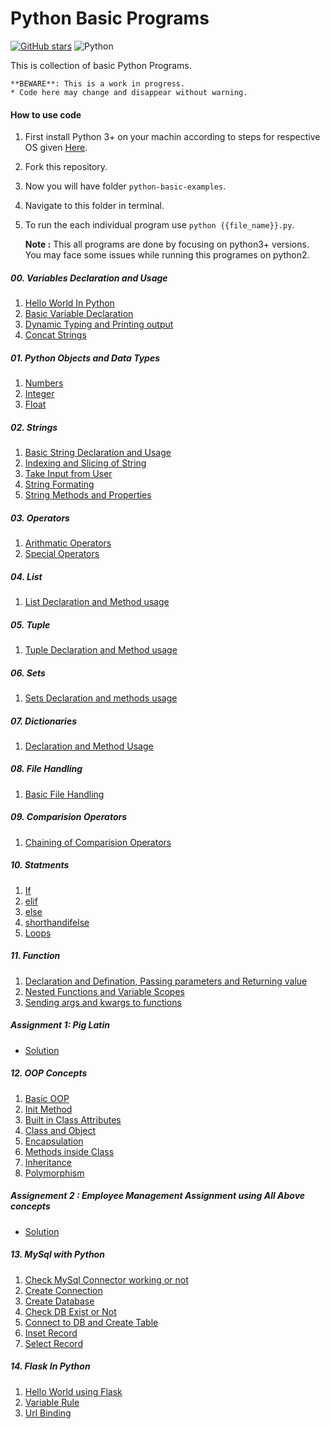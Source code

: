 # Python Basic Programs

[![GitHub stars](https://img.shields.io/github/stars/sudhir-j-sapkal/python-basic-examples.svg)](https://github.com/sudhir-j-sapkal/python-basic-examples/stargazers)
![Python](https://img.shields.io/badge/Python-3.6-brightgreen.svg)

This is collection of basic Python Programs.<br />

    **BEWARE**: This is a work in progress.
    * Code here may change and disappear without warning. 

#### How to use code
1. First install Python 3+ on your machin according to steps for respective OS given [Here](https://www.python.org/downloads/).
2. Fork this repository.
3. Now you will have folder `python-basic-examples`.
4. Navigate to this folder in terminal.
2. To run the each individual program use `python {{file_name}}.py`. 

    **Note :** This all programs are done by focusing on python3+ versions. You may face some issues while running this programes on python2.

##### 00. Variables Declaration and Usage
1. [Hello World In Python](https://github.com/sudhir-j-sapkal/python-basic-examples/blob/master/00Variable_OutputFunction/hello_world.py)
2. [Basic Variable Declaration](https://github.com/sudhir-j-sapkal/python-basic-examples/blob/master/00Variable_OutputFunction/basic_variable.py)
3. [Dynamic Typing and Printing output](https://github.com/sudhir-j-sapkal/python-basic-examples/blob/master/00Variable_OutputFunction/advance_variable.py)
4. [Concat Strings](https://github.com/sudhir-j-sapkal/python-basic-examples/blob/master/00Variable_OutputFunction/concate_output.py)

##### 01. Python Objects and Data Types
1. [Numbers](https://github.com/sudhir-j-sapkal/python-basic-examples/blob/master/01PythonObjectDataStructure/01numbers.py)
2. [Integer](https://github.com/sudhir-j-sapkal/python-basic-examples/blob/master/01PythonObjectDataStructure/02Int.py)
3. [Float](https://github.com/sudhir-j-sapkal/python-basic-examples/blob/master/01PythonObjectDataStructure/03Float.py)

##### 02. Strings
1. [Basic String Declaration and Usage](https://github.com/sudhir-j-sapkal/python-basic-examples/blob/master/02Strings/basic_string.py)
2. [Indexing and Slicing of String](https://github.com/sudhir-j-sapkal/python-basic-examples/blob/master/02Strings/indexing_slicing.py)
3. [Take Input from User](https://github.com/sudhir-j-sapkal/python-basic-examples/blob/master/02Strings/input_from_user.py)
4. [String Formating](https://github.com/sudhir-j-sapkal/python-basic-examples/blob/master/02Strings/print_formating_with_string.py)
5. [String Methods and Properties](https://github.com/sudhir-j-sapkal/python-basic-examples/blob/master/02Strings/properties_and_method_of_string.py)

##### 03. Operators
1. [Arithmatic Operators](https://github.com/sudhir-j-sapkal/python-basic-examples/blob/master/03Operators/airthmatic.py)
2. [Special Operators](https://github.com/sudhir-j-sapkal/python-basic-examples/blob/master/03Operators/special_operator.py)

##### 04. List
1. [List Declaration and Method usage](https://github.com/sudhir-j-sapkal/python-basic-examples/blob/master/04List/01List.py)

##### 05. Tuple
1. [Tuple Declaration and Method usage](https://github.com/sudhir-j-sapkal/python-basic-examples/blob/master/05Tuple/01Tuple.py)

##### 06. Sets
1. [Sets Declaration and methods usage](https://github.com/sudhir-j-sapkal/python-basic-examples/blob/master/06Sets/01Set.py)

##### 07. Dictionaries
1. [Declaration and Method Usage](https://github.com/sudhir-j-sapkal/python-basic-examples/blob/master/07Dictionaries/01Dictionaries.py)

##### 08. File Handling
1. [Basic File Handling](https://github.com/sudhir-j-sapkal/python-basic-examples/blob/master/08Files/01File.py)

##### 09. Comparision Operators
1. [Chaining of Comparision Operators](https://github.com/sudhir-j-sapkal/python-basic-examples/blob/master/09ComparisonOperators/chaining_comparision_operator.py)

##### 10. Statments
1. [If](https://github.com/sudhir-j-sapkal/python-basic-examples/blob/master/10Statements/ifstatement.py)
2. [elif](https://github.com/sudhir-j-sapkal/python-basic-examples/blob/master/10Statements/elif.py)
3. [else](https://github.com/sudhir-j-sapkal/python-basic-examples/blob/master/10Statements/else.py)
4. [shorthandifelse](https://github.com/sudhir-j-sapkal/python-basic-examples/blob/master/10Statements/shorthandifelse.py)
5. [Loops](https://github.com/sudhir-j-sapkal/python-basic-examples/blob/master/10Statements/loops.py)

##### 11. Function
1. [Declaration and Defination, Passing parameters and Returning value](https://github.com/sudhir-j-sapkal/python-basic-examples/blob/master/11MethodAndFunctions/myfunction.py)
2. [Nested Functions and Variable Scopes](https://github.com/sudhir-j-sapkal/python-basic-examples/blob/master/11MethodAndFunctions/nestedstatementAndScope.py)
3. [Sending args and kwargs to functions](https://github.com/sudhir-j-sapkal/python-basic-examples/blob/master/11MethodAndFunctions/argsANDkargs.py)

##### Assignment 1: Pig Latin
- [Solution](https://github.com/sudhir-j-sapkal/python-basic-examples/blob/master/11MethodAndFunctions/pig_latin.py)

##### 12. OOP Concepts
1. [Basic OOP](https://github.com/sudhir-j-sapkal/python-basic-examples/blob/master/12ObjectOrientedProgramming/01OOP_Basic.py)
2. [Init Method](https://github.com/sudhir-j-sapkal/python-basic-examples/blob/master/12ObjectOrientedProgramming/02init_method.py)
3. [Built in Class Attributes](https://github.com/sudhir-j-sapkal/python-basic-examples/blob/master/12ObjectOrientedProgramming/03BuiltIn_Class_Attributes.py)
4. [Class and Object](https://github.com/sudhir-j-sapkal/python-basic-examples/blob/master/12ObjectOrientedProgramming/04ClassAndObject.py)
5. [Encapsulation](https://github.com/sudhir-j-sapkal/python-basic-examples/blob/master/12ObjectOrientedProgramming/05Encapsulation.py)
6. [Methods inside Class](https://github.com/sudhir-j-sapkal/python-basic-examples/blob/master/12ObjectOrientedProgramming/06Methods.py)
7. [Inheritance](https://github.com/sudhir-j-sapkal/python-basic-examples/blob/master/12ObjectOrientedProgramming/07Inheritance.py)
8. [Polymorphism](https://github.com/sudhir-j-sapkal/python-basic-examples/blob/master/12ObjectOrientedProgramming/08Polymorphism.py)

##### Assignement 2 : Employee Management Assignment using All Above concepts
- [Solution](https://github.com/sudhir-j-sapkal/python-basic-examples/blob/master/12ObjectOrientedProgramming/09EmplDeptManagement.py)

##### 13. MySql with Python
1. [Check MySql Connector working or not](https://github.com/sudhir-j-sapkal/python-basic-examples/blob/master/13MysqlWithPython/01demo_mysql_test.py)
2. [Create Connection](https://github.com/sudhir-j-sapkal/python-basic-examples/blob/master/13MysqlWithPython/02CreateConnection.py)
3. [Create Database](https://github.com/sudhir-j-sapkal/python-basic-examples/blob/master/13MysqlWithPython/03CreateDatabase.py)
4. [Check DB Exist or Not](https://github.com/sudhir-j-sapkal/python-basic-examples/blob/master/13MysqlWithPython/04CheckDBExist.py)
5. [Connect to DB and Create Table](https://github.com/sudhir-j-sapkal/python-basic-examples/blob/master/13MysqlWithPython/05ConnectToDB.py)
6. [Inset Record](https://github.com/sudhir-j-sapkal/python-basic-examples/blob/master/13MysqlWithPython/06Insert.py)
7. [Select Record](https://github.com/sudhir-j-sapkal/python-basic-examples/blob/master/13MysqlWithPython/07Select.py)

##### 14. Flask In Python
1. [Hello World using Flask](https://github.com/sudhir-j-sapkal/python-basic-examples/blob/master/14Flask/hello_flask.py)
2. [Variable Rule](https://github.com/sudhir-j-sapkal/python-basic-examples/blob/master/14Flask/variable_rule.py)
3. [Url Binding](https://github.com/sudhir-j-sapkal/python-basic-examples/blob/master/14Flask/url_binding.py)

